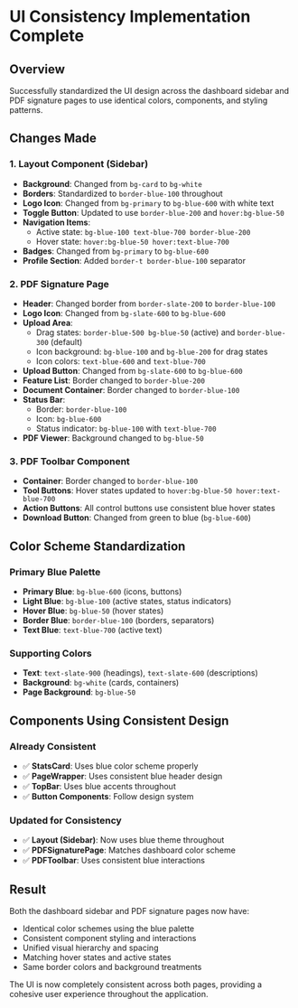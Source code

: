 # UI Consistency Implementation Complete

## Overview
Successfully standardized the UI design across the dashboard sidebar and PDF signature pages to use identical colors, components, and styling patterns.

## Changes Made

### 1. Layout Component (Sidebar)
- **Background**: Changed from `bg-card` to `bg-white`
- **Borders**: Standardized to `border-blue-100` throughout
- **Logo Icon**: Changed from `bg-primary` to `bg-blue-600` with white text
- **Toggle Button**: Updated to use `border-blue-200` and `hover:bg-blue-50`
- **Navigation Items**: 
  - Active state: `bg-blue-100 text-blue-700 border-blue-200`
  - Hover state: `hover:bg-blue-50 hover:text-blue-700`
- **Badges**: Changed from `bg-primary` to `bg-blue-600`
- **Profile Section**: Added `border-t border-blue-100` separator

### 2. PDF Signature Page
- **Header**: Changed border from `border-slate-200` to `border-blue-100`
- **Logo Icon**: Changed from `bg-slate-600` to `bg-blue-600`
- **Upload Area**: 
  - Drag states: `border-blue-500 bg-blue-50` (active) and `border-blue-300` (default)
  - Icon background: `bg-blue-100` and `bg-blue-200` for drag states
  - Icon colors: `text-blue-600` and `text-blue-700`
- **Upload Button**: Changed from `bg-slate-600` to `bg-blue-600`
- **Feature List**: Border changed to `border-blue-200`
- **Document Container**: Border changed to `border-blue-100`
- **Status Bar**: 
  - Border: `border-blue-100`
  - Icon: `bg-blue-600`
  - Status indicator: `bg-blue-100` with `text-blue-700`
- **PDF Viewer**: Background changed to `bg-blue-50`

### 3. PDF Toolbar Component
- **Container**: Border changed to `border-blue-100`
- **Tool Buttons**: Hover states updated to `hover:bg-blue-50 hover:text-blue-700`
- **Action Buttons**: All control buttons use consistent blue hover states
- **Download Button**: Changed from green to blue (`bg-blue-600`)

## Color Scheme Standardization

### Primary Blue Palette
- **Primary Blue**: `bg-blue-600` (icons, buttons)
- **Light Blue**: `bg-blue-100` (active states, status indicators)
- **Hover Blue**: `bg-blue-50` (hover states)
- **Border Blue**: `border-blue-100` (borders, separators)
- **Text Blue**: `text-blue-700` (active text)

### Supporting Colors
- **Text**: `text-slate-900` (headings), `text-slate-600` (descriptions)
- **Background**: `bg-white` (cards, containers)
- **Page Background**: `bg-blue-50`

## Components Using Consistent Design

### Already Consistent
- ✅ **StatsCard**: Uses blue color scheme properly
- ✅ **PageWrapper**: Uses consistent blue header design
- ✅ **TopBar**: Uses blue accents throughout
- ✅ **Button Components**: Follow design system

### Updated for Consistency
- ✅ **Layout (Sidebar)**: Now uses blue theme throughout
- ✅ **PDFSignaturePage**: Matches dashboard color scheme
- ✅ **PDFToolbar**: Uses consistent blue interactions

## Result
Both the dashboard sidebar and PDF signature pages now have:
- Identical color schemes using the blue palette
- Consistent component styling and interactions
- Unified visual hierarchy and spacing
- Matching hover states and active states
- Same border colors and background treatments

The UI is now completely consistent across both pages, providing a cohesive user experience throughout the application.